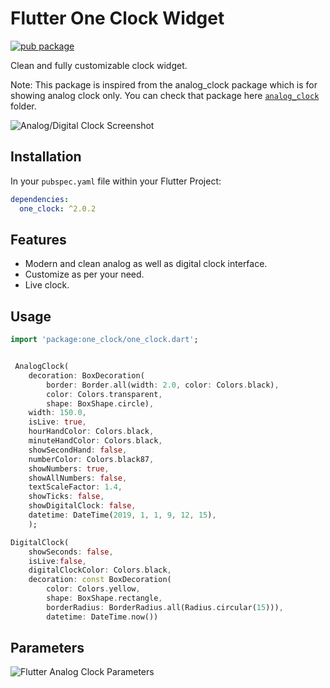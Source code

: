 # Flutter One Clock Widget

[![pub package](https://img.shields.io/pub/v/analog_clock.svg)](https://pub.dartlang.org/packages/one_clock)

Clean and fully customizable clock widget.

Note: This package is inspired from the analog_clock package which is for showing analog clock only. You can check that package here [`analog_clock`](https://pub.dev/packages/analog_clock) folder.

![Analog/Digital Clock Screenshot](https://github.com/AurangzebHusain/one_clock/blob/master/Example_Image.png?raw=true)

## Installation

In your `pubspec.yaml` file within your Flutter Project:

```yaml
dependencies:
  one_clock: ^2.0.2
```

## Features

- Modern and clean analog as well as digital clock interface.
- Customize as per your need.
- Live clock.

## Usage

```dart
import 'package:one_clock/one_clock.dart';


 AnalogClock(
	decoration: BoxDecoration(
	    border: Border.all(width: 2.0, color: Colors.black),
	    color: Colors.transparent,
	    shape: BoxShape.circle),
	width: 150.0,
	isLive: true,
	hourHandColor: Colors.black,
	minuteHandColor: Colors.black,
	showSecondHand: false,
	numberColor: Colors.black87,
	showNumbers: true,
	showAllNumbers: false,
	textScaleFactor: 1.4,
	showTicks: false,
	showDigitalClock: false,
	datetime: DateTime(2019, 1, 1, 9, 12, 15),
	);

DigitalClock(
	showSeconds: false,
	isLive:false,
	digitalClockColor: Colors.black,
	decoration: const BoxDecoration(
		color: Colors.yellow,
		shape: BoxShape.rectangle,
		borderRadius: BorderRadius.all(Radius.circular(15))),
		datetime: DateTime.now())
```

## Parameters

![Flutter Analog Clock Parameters](https://github.com/furkantektas/analog_clock/raw/master/doc/visual_doc.png?raw=true)
